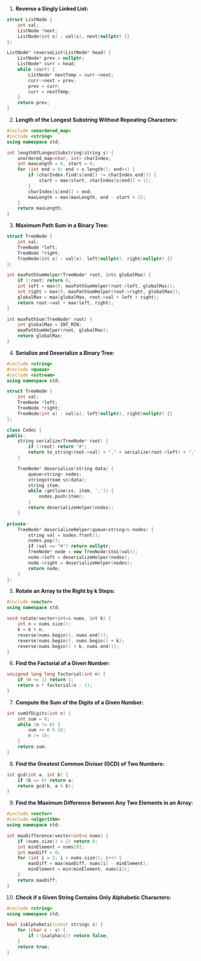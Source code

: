 
1. **Reverse a Singly Linked List:**

```cpp
struct ListNode {
    int val;
    ListNode *next;
    ListNode(int x) : val(x), next(nullptr) {}
};

ListNode* reverseList(ListNode* head) {
    ListNode* prev = nullptr;
    ListNode* curr = head;
    while (curr) {
        ListNode* nextTemp = curr->next;
        curr->next = prev;
        prev = curr;
        curr = nextTemp;
    }
    return prev;
}
```

2. **Length of the Longest Substring Without Repeating Characters:**

```cpp
#include <unordered_map>
#include <string>
using namespace std;

int lengthOfLongestSubstring(string s) {
    unordered_map<char, int> charIndex;
    int maxLength = 0, start = 0;
    for (int end = 0; end < s.length(); end++) {
        if (charIndex.find(s[end]) != charIndex.end()) {
            start = max(start, charIndex[s[end]] + 1);
        }
        charIndex[s[end]] = end;
        maxLength = max(maxLength, end - start + 1);
    }
    return maxLength;
}
```

3. **Maximum Path Sum in a Binary Tree:**

```cpp
struct TreeNode {
    int val;
    TreeNode *left;
    TreeNode *right;
    TreeNode(int x) : val(x), left(nullptr), right(nullptr) {}
};

int maxPathSumHelper(TreeNode* root, int& globalMax) {
    if (!root) return 0;
    int left = max(0, maxPathSumHelper(root->left, globalMax));
    int right = max(0, maxPathSumHelper(root->right, globalMax));
    globalMax = max(globalMax, root->val + left + right);
    return root->val + max(left, right);
}

int maxPathSum(TreeNode* root) {
    int globalMax = INT_MIN;
    maxPathSumHelper(root, globalMax);
    return globalMax;
}
```

4. **Serialize and Deserialize a Binary Tree:**

```cpp
#include <string>
#include <queue>
#include <sstream>
using namespace std;

struct TreeNode {
    int val;
    TreeNode *left;
    TreeNode *right;
    TreeNode(int x) : val(x), left(nullptr), right(nullptr) {}
};

class Codec {
public:
    string serialize(TreeNode* root) {
        if (!root) return "#";
        return to_string(root->val) + "," + serialize(root->left) + "," + serialize(root->right);
    }

    TreeNode* deserialize(string data) {
        queue<string> nodes;
        stringstream ss(data);
        string item;
        while (getline(ss, item, ',')) {
            nodes.push(item);
        }
        return deserializeHelper(nodes);
    }

private:
    TreeNode* deserializeHelper(queue<string>& nodes) {
        string val = nodes.front();
        nodes.pop();
        if (val == "#") return nullptr;
        TreeNode* node = new TreeNode(stoi(val));
        node->left = deserializeHelper(nodes);
        node->right = deserializeHelper(nodes);
        return node;
    }
};
```

5. **Rotate an Array to the Right by k Steps:**

```cpp
#include <vector>
using namespace std;

void rotate(vector<int>& nums, int k) {
    int n = nums.size();
    k = k % n;
    reverse(nums.begin(), nums.end());
    reverse(nums.begin(), nums.begin() + k);
    reverse(nums.begin() + k, nums.end());
}
```

6. **Find the Factorial of a Given Number:**

```cpp
unsigned long long factorial(int n) {
    if (n <= 1) return 1;
    return n * factorial(n - 1);
}
```

7. **Compute the Sum of the Digits of a Given Number:**

```cpp
int sumOfDigits(int n) {
    int sum = 0;
    while (n != 0) {
        sum += n % 10;
        n /= 10;
    }
    return sum;
}
```

8. **Find the Greatest Common Divisor (GCD) of Two Numbers:**

```cpp
int gcd(int a, int b) {
    if (b == 0) return a;
    return gcd(b, a % b);
}
```

9. **Find the Maximum Difference Between Any Two Elements in an Array:**

```cpp
#include <vector>
#include <algorithm>
using namespace std;

int maxDifference(vector<int>& nums) {
    if (nums.size() < 2) return 0;
    int minElement = nums[0];
    int maxDiff = 0;
    for (int i = 1; i < nums.size(); i++) {
        maxDiff = max(maxDiff, nums[i] - minElement);
        minElement = min(minElement, nums[i]);
    }
    return maxDiff;
}
```

10. **Check if a Given String Contains Only Alphabetic Characters:**

```cpp
#include <string>
using namespace std;

bool isAlphabetic(const string& s) {
    for (char c : s) {
        if (!isalpha(c)) return false;
    }
    return true;
}
```

